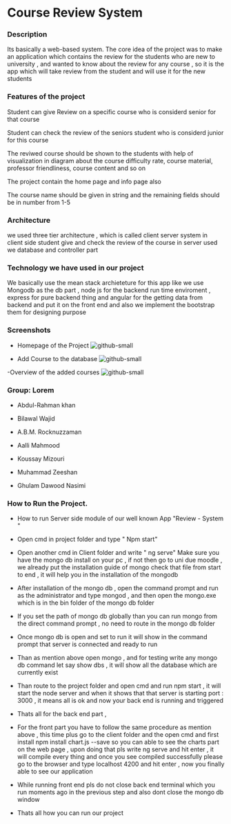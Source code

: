 # Course Review System

### Description

Its basically a web-based system. The core idea of the project was to make an application which contains the review for the students who are new to university , and wanted to know about the review for any course , so it is the app which will take review from the student and will use it for the new students

### Features of the project

Student can give Review on a specific course who is considerd senior for that course

Student can check the review of the seniors student who is considerd junior for this course

The reviwed course should be shown to the students with help of visualization in diagram about the course difficulty rate, course material, professor friendliness, course content and so on 

The project contain the home page and info page also

The course name should be given in string and the remaining fields should be in number from 1-5

### Architecture

we used three tier architecture , which is called client server system
in client side student give and check the review of the course 
in server used we database and controller part


### Technology we have used in our project

We basically use the mean stack archieteture for this app like we use Mongodb as the db part , node js for the backend run time enviroment , express for pure backend thing and angular for the getting data from backend and put it on the front end and also we implement the bootstrap them for designing purpose

### Screenshots
- Homepage of the Project
![github-small](https://user-images.githubusercontent.com/41241181/70668016-b06cef00-1c72-11ea-830a-4bd1df23e8cc.png)

- Add Course to the database
![github-small](https://user-images.githubusercontent.com/41241181/70668097-e1e5ba80-1c72-11ea-9eca-db609d8a0e5d.png)

-Overview of the added courses
![github-small](https://user-images.githubusercontent.com/41241181/70668134-fde95c00-1c72-11ea-84dc-a4b4f8840c2e.png)

### Group: Lorem 

* Abdul-Rahman khan

* Bilawal Wajid 

* A.B.M. Rocknuzzaman

* Aalli Mahmood

* Koussay Mizouri

* Muhammad Zeeshan 

* Ghulam Dawood Nasimi


### How to Run the Project.

* How to run Server side module of our well known App "Review - System "

* Open cmd in project folder and type " Npm start"	

* Open another cmd in Client folder and write " ng serve"	Make sure you have the mongo db install on your pc , if not then go to uni due moodle , we already put the installation guide of mongo check that file from start to end , it will help you in the installation of the mongodb

* After installation of the mongo db , open the command prompt and run as the administrator and type mongod , and then open the mongo.exe which is in the bin folder of the mongo db folder

* If you set the path of mongo db globally than you can run mongo from the direct command prompt , no need to route in the mongo db folder 

* Once mongo db is open and set to run it will show in the command prompt that server is connected and ready to run

* Than as mention above open mongo , and for testing write any mongo db command let say show dbs , it will show all the database which are currently exist 

* Than route to the project folder and open cmd and run npm start , it will start the node server and when it shows that that server is starting port : 3000 , it means all is ok and now your back end is running and triggered

* Thats all for the back end part , 


* For the front part you have to follow the same procedure as mention above , this time plus go to the client folder and the open cmd and first install npm install chart.js --save so you can able to see the charts part on the web page , upon doing that pls write ng serve and hit enter , it will compile every thing and once you see compiled successfully please go to the browser and type localhost 4200 and hit enter , now you finally able to see our application

* While running front end pls do not close back end terminal which you run moments ago in the previous step and also dont close the mongo db window


* Thats all how you can run our project

